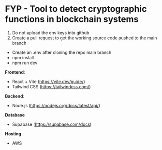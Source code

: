 # FYP - Tool to detect cryptographic functions in blockchain systems
1. Do not upload the env keys into github
2. Create a pull request to get the working source code pushed to the main branch

- Create an .env after cloning the repo main branch
- npm install
- npm run dev

**Frontend**: 
- React + Vite (https://vite.dev/guide/)
- Tailwind CSS (https://tailwindcss.com/)

**Backend**:
- Node.js (https://nodejs.org/docs/latest/api/)

**Database**
- Supabase (https://supabase.com/docs)

**Hosting**
- AWS

